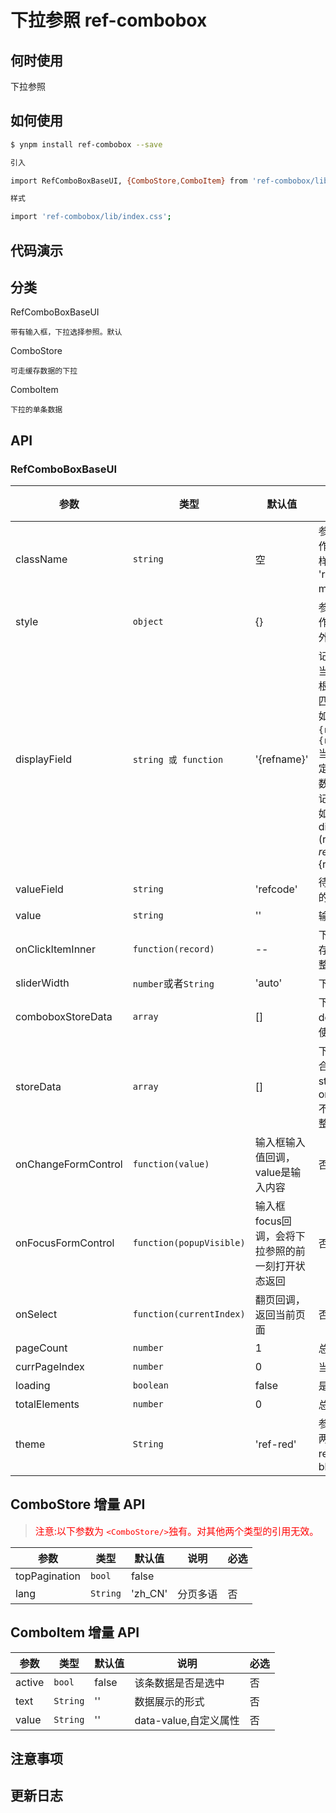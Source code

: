 # 下拉参照 ref-combobox

## 何时使用

下拉参照

## 如何使用

```sh
$ ynpm install ref-combobox --save

引入

import RefComboBoxBaseUI, {ComboStore,ComboItem} from 'ref-combobox/lib/index';

样式

import 'ref-combobox/lib/index.css';

```

## 代码演示



## 分类

RefComboBoxBaseUI
    
    带有输入框，下拉选择参照。默认

ComboStore
    
    可走缓存数据的下拉

ComboItem
    
    下拉的单条数据

## API

### RefComboBoxBaseUI 

参数 | 类型 |默认值| 说明 | 必选
---|---|--- | --- | ---
className |`string`|空 | 参照class样式，作用于整个参照的样式，默认为空。 'ref-walsin-modal'特殊样式| 否
style| `object`|{} | 参照style样式，作用域整个参照最外层|否
displayField |<code>string 或 function</code>|'{refname}' |记录中显示的值。<br/>当为字符串时则会根据`{}`包裹的增则匹配替换。<br/>如：`'人员姓名：{refname}，编号：{refcode}'`<br/>当为函数时则需自定义返回内容，参数为迭代已选择的记录。<br/>如：<br/>displayField: (record)=>  ${record.refname}-${record.refname}| 否
valueField |`string`|'refcode' |待提交的 value 的键。 | 否
value| `string` | ''|输入框展示的值| 否
onClickItemInner | `function(record)`| -- | 下拉选中，返回缓存的数据对应的完整| 否
sliderWidth|`number`或者`String`| 'auto'| 下拉菜单的宽度|否
comboboxStoreData| `array` | [] | 下拉参照要展示dom集合，搭配<ComboItem>使用 | 否
storeData| `array` | [] | 下拉参照数据集合，不传入storeData会导致onClickItemInner不能返回对应的完整数据 | 否
onChangeFormControl| `function(value)` | 输入框输入值回调，value是输入内容 | 否
onFocusFormControl| `function(popupVisible)` | 输入框focus回调，会将下拉参照的前一刻打开状态返回| 否
onSelect| `function(currentIndex)` | 翻页回调，返回当前页面| 否
pageCount | `number` | 1 | 总页数 | 否
currPageIndex| `number` | 0 | 当前页码 | 否
loading | `boolean` | false | 是否展示加载 | 否
totalElements | `number` | 0 | 总条数 | 否
theme| `String` | 'ref-red' | 参照主题，现在就两种选择'ref-red'或者'ref-blue' | 否

## ComboStore 增量 API

><span style="color: red; font-size: 15px;">注意:以下参数为 `<ComboStore/>`独有。对其他两个类型的引用无效。</span>

参数 | 类型 |默认值| 说明 | 必选
---|---|--- | --- | ---
topPagination| `bool`| false
lang| `String`| 'zh_CN'| 分页多语 | 否



## ComboItem 增量 API

参数 | 类型 |默认值| 说明 | 必选
---|---|--- | --- | ---
active| `bool`| false | 该条数据是否是选中 | 否
text| `String`| ''| 数据展示的形式 | 否
value | `String`| ''| data-value,自定义属性 | 否


## 注意事项

## 更新日志